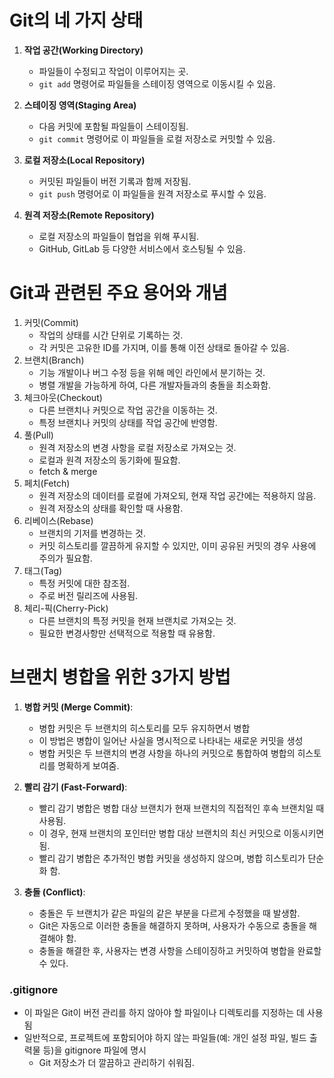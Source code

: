 # Git의 네 가지 상태

1. **작업 공간(Working Directory)**
   - 파일들이 수정되고 작업이 이루어지는 곳.
   - `git add` 명령어로 파일들을 스테이징 영역으로 이동시킬 수 있음.

2. **스테이징 영역(Staging Area)**
   - 다음 커밋에 포함될 파일들이 스테이징됨.
   - `git commit` 명령어로 이 파일들을 로컬 저장소로 커밋할 수 있음.

3. **로컬 저장소(Local Repository)**
   - 커밋된 파일들이 버전 기록과 함께 저장됨.
   - `git push` 명령어로 이 파일들을 원격 저장소로 푸시할 수 있음.

4. **원격 저장소(Remote Repository)**
   - 로컬 저장소의 파일들이 협업을 위해 푸시됨.
   - GitHub, GitLab 등 다양한 서비스에서 호스팅될 수 있음.


# Git과 관련된 주요 용어와 개념
1. 커밋(Commit)
   - 작업의 상태를 시간 단위로 기록하는 것.
   - 각 커밋은 고유한 ID를 가지며, 이를 통해 이전 상태로 돌아갈 수 있음.
2. 브랜치(Branch)
   - 기능 개발이나 버그 수정 등을 위해 메인 라인에서 분기하는 것.
   - 병렬 개발을 가능하게 하여, 다른 개발자들과의 충돌을 최소화함.
4. 체크아웃(Checkout)
   - 다른 브랜치나 커밋으로 작업 공간을 이동하는 것.
   - 특정 브랜치나 커밋의 상태를 작업 공간에 반영함.
5. 풀(Pull)
   - 원격 저장소의 변경 사항을 로컬 저장소로 가져오는 것.
   - 로컬과 원격 저장소의 동기화에 필요함.
   - fetch & merge
6. 페치(Fetch)
   - 원격 저장소의 데이터를 로컬에 가져오되, 현재 작업 공간에는 적용하지 않음.
   - 원격 저장소의 상태를 확인할 때 사용함.
7. 리베이스(Rebase)
   - 브랜치의 기저를 변경하는 것.
   - 커밋 히스토리를 깔끔하게 유지할 수 있지만, 이미 공유된 커밋의 경우 사용에 주의가 필요함.
8. 태그(Tag)
   - 특정 커밋에 대한 참조점.
   - 주로 버전 릴리즈에 사용됨.
9. 체리-픽(Cherry-Pick)
   - 다른 브랜치의 특정 커밋을 현재 브랜치로 가져오는 것.
   - 필요한 변경사항만 선택적으로 적용할 때 유용함.


# 브랜치 병합을 위한 3가지 방법
1. **병합 커밋 (Merge Commit)**:
   - 병합 커밋은 두 브랜치의 히스토리를 모두 유지하면서 병합
   - 이 방법은 병합이 일어난 사실을 명시적으로 나타내는 새로운 커밋을 생성
   - 병합 커밋은 두 브랜치의 변경 사항을 하나의 커밋으로 통합하여 병합의 히스토리를 명확하게 보여줌.

2. **빨리 감기 (Fast-Forward)**:
   - 빨리 감기 병합은 병합 대상 브랜치가 현재 브랜치의 직접적인 후속 브랜치일 때 사용됨.
   - 이 경우, 현재 브랜치의 포인터만 병합 대상 브랜치의 최신 커밋으로 이동시키면 됨.
   - 빨리 감기 병합은 추가적인 병합 커밋을 생성하지 않으며, 병합 히스토리가 단순화 함.

3. **충돌 (Conflict)**:
   - 충돌은 두 브랜치가 같은 파일의 같은 부분을 다르게 수정했을 때 발생함.
   - Git은 자동으로 이러한 충돌을 해결하지 못하며, 사용자가 수동으로 충돌을 해결해야 함.
   - 충돌을 해결한 후, 사용자는 변경 사항을 스테이징하고 커밋하여 병합을 완료할 수 있다.
  


### .gitignore
- 이 파일은 Git이 버전 관리를 하지 않아야 할 파일이나 디렉토리를 지정하는 데 사용됨
- 일반적으로, 프로젝트에 포함되어야 하지 않는 파일들(예: 개인 설정 파일, 빌드 출력물 등)을 gitignore 파일에 명시
   - Git 저장소가 더 깔끔하고 관리하기 쉬워짐.
